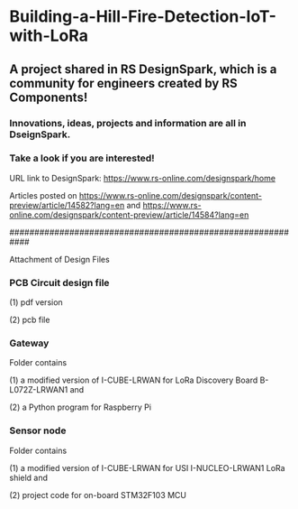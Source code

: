 # Building-a-Hill-Fire-Detection-IoT-with-LoRa

## A project shared in RS DesignSpark, which is a community for engineers created by RS Components!
### Innovations, ideas, projects and information are all in DseignSpark. 
### Take a look if you are interested!
URL link to DesignSpark: https://www.rs-online.com/designspark/home

Articles posted on https://www.rs-online.com/designspark/content-preview/article/14582?lang=en and https://www.rs-online.com/designspark/content-preview/article/14584?lang=en

############################################################

Attachment of Design Files


### PCB Circuit design file 

(1) pdf version

(2) pcb file


### Gateway
Folder contains 

(1) a modified version of I-CUBE-LRWAN for LoRa Discovery Board B-L072Z-LRWAN1 and 

(2) a Python program for Raspberry Pi


### Sensor node
Folder contains 

(1) a modified version of I-CUBE-LRWAN for USI I-NUCLEO-LRWAN1 LoRa shield and 

(2) project code for on-board STM32F103 MCU
